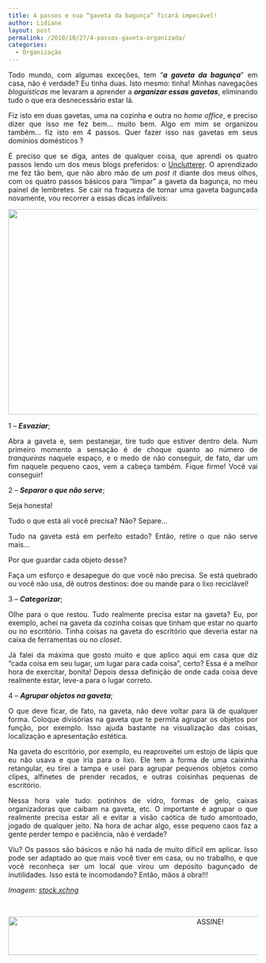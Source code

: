 ```yaml
---
title: 4 passos e sua “gaveta da bagunça” ficará impecável!
author: Lidiane
layout: post
permalink: /2010/10/27/4-passos-gaveta-organizada/
categories:
  - Organização
---
```

<p style="text-align: justify;">
  Todo mundo, com algumas exceções, tem “<strong><em>a gaveta da bagunça</em></strong>” em casa, não é verdade? Eu tinha duas. Isto mesmo: tinha! Minhas navegações <em>bloguísticas</em> me levaram a aprender a <strong><em>organizar essas gavetas</em></strong>, eliminando tudo o que era desnecessário estar lá.
</p>

<p style="text-align: justify;">
  Fiz isto em duas gavetas, uma na cozinha e outra no <em>home office</em>, e preciso dizer que isso me fez bem… muito bem. Algo em mim se organizou também… fiz isto em 4 passos. Quer fazer isso nas gavetas em seus domínios domésticos ?
</p>

<!--more-->

<p style="text-align: justify;">
  É preciso que se diga, antes de qualquer coisa, que aprendi os quatro passos lendo um dos meus blogs preferidos: o <a href="http://unclutterer.com/" target="_blank" rel="noopener noreferrer">Unclutterer</a>. O aprendizado me fez tão bem, que não abro mão de um <em>post it</em> diante dos meus olhos, com os quatro passos básicos para “limpar” a gaveta da bagunça, no meu painel de lembretes. Se cair na fraqueza de tornar uma gaveta bagunçada novamente, vou recorrer a essas dicas infalíveis:
</p>

<p align="center">
  <a href="https://www.trololodemulher.com.br/2010/10/bagunca.jpg"><img class="alignnone size-full wp-image-5350" title="bagunça" src="https://www.trololodemulher.com.br/2010/10/bagunca.jpg" alt="" width="578" height="415" /></a>
</p>

<p style="text-align: justify;">
  1 – <strong><em>Esvaziar</em></strong>;
</p>

<p style="text-align: justify;">
  Abra a gaveta e, sem pestanejar, tire tudo que estiver dentro dela. Num primeiro momento a sensação é de choque quanto ao número de <em>tranqueiras</em> naquele espaço, e o medo de não conseguir, de fato, dar um fim naquele pequeno caos, vem a cabeça também. Fique firme! Você vai conseguir!
</p>

<p style="text-align: justify;">
  2 – <strong><em>Separar o que não serve</em></strong>;
</p>

<p style="text-align: justify;">
  Seja honesta!
</p>

<p style="text-align: justify;">
  Tudo o que está ali você precisa? Não? Separe…
</p>

<p style="text-align: justify;">
  Tudo na gaveta está em perfeito estado? Então, retire o que não serve mais…
</p>

<p style="text-align: justify;">
  Por que guardar cada objeto desse?
</p>

<p style="text-align: justify;">
  Faça um esforço e desapegue do que você não precisa. Se está quebrado ou você não usa, dê outros destinos: doe ou mande para o lixo reciclável!
</p>

<p style="text-align: justify;">
  3 – <strong><em>Categorizar</em></strong>;
</p>

<p style="text-align: justify;">
  Olhe para o que restou. Tudo realmente precisa estar na gaveta? Eu, por exemplo, achei na gaveta da cozinha coisas que tinham que estar no quarto ou no escritório. Tinha coisas na gaveta do escritório que deveria estar na caixa de ferramentas ou no <em>closet</em>.
</p>

<p style="text-align: justify;">
  Já falei da máxima que gosto muito e que aplico aqui em casa que diz “cada coisa em seu lugar, um lugar para cada coisa”, certo? Essa é a melhor hora de exercitar, bonita! Depois dessa definição de onde cada coisa deve realmente estar, leve-a para o lugar correto.
</p>

<p style="text-align: justify;">
  4 – <strong><em>Agrupar objetos na gaveta</em></strong>;
</p>

<p style="text-align: justify;">
  O que deve ficar, de fato, na gaveta, não deve voltar para lá de qualquer forma. Coloque divisórias na gaveta que te permita agrupar os objetos por função, por exemplo. Isso ajuda bastante na visualização das coisas, localização e apresentação estética.
</p>

<p style="text-align: justify;">
  Na gaveta do escritório, por exemplo, eu reaproveitei um estojo de lápis que eu não usava e que iria para o lixo. Ele tem a forma de uma caixinha retangular, eu tirei a tampa e usei para agrupar pequenos objetos como clipes, alfinetes de prender recados, e outras coisinhas pequenas de escritório.
</p>

<p style="text-align: justify;">
  Nessa hora vale tudo: potinhos de vidro, formas de gelo, caixas organizadoras que caibam na gaveta, etc. O importante é agrupar o que realmente precisa estar ali e evitar a visão caótica de tudo amontoado, jogado de qualquer jeito. Na hora de achar algo, esse pequeno caos faz a gente perder tempo e paciência, não é verdade?
</p>

<p style="text-align: justify;">
  Viu? Os passos são básicos e não há nada de muito difícil em aplicar. Isso pode ser adaptado ao que mais você tiver em casa, ou no trabalho, e que você reconheça ser um local que virou um depósito bagunçado de inutilidades. Isso está te incomodando? Então, mãos á obra!!!
</p>

_Imagem:_ <a href="http://www.sxc.hu/" target="_blank" rel="noopener noreferrer"><em>stock.xchng</em></a>

&nbsp;

<p align="center">
  <a href="http://feedburner.google.com/fb/a/mailverify?uri=blogBichaFemea&loc=en_US" target="_blank" rel="noopener noreferrer"><img class="alignnone size-full wp-image-10439" src="https://www.trololodemulher.com.br/2014/09/ASSINE.png" alt="ASSINE!" width="800" height="78" /></a>
</p>